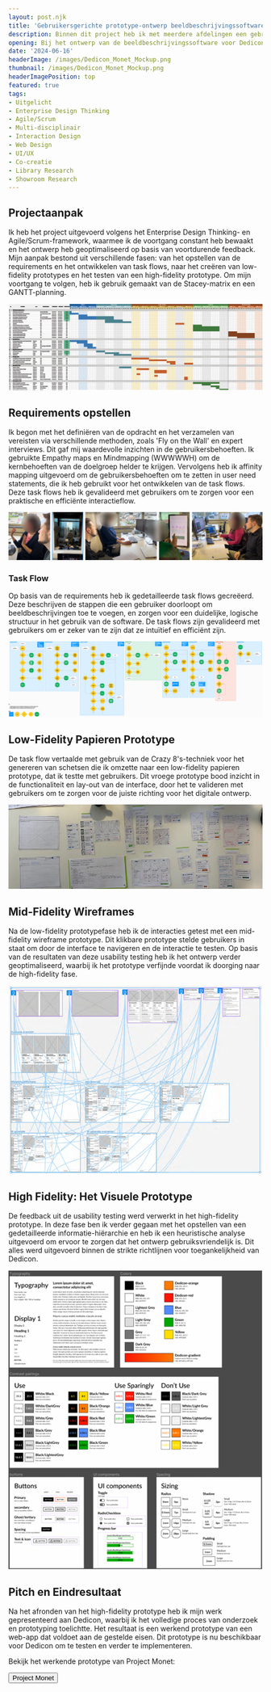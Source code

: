 ```yaml
---
layout: post.njk
title: 'Gebruikersgerichte prototype-ontwerp beeldbeschrijvingssoftware voor Dedicon'
description: Binnen dit project heb ik met meerdere afdelingen een gebruikersinterface ontworpen die productieafdelingen van Dedicon in staat stelt nieuwe beeldbeschrijvingen op te stellen op basis van beschikbare informatie, beeldbeschrijving over te nemen van eerder vastgelegde afbeeldingen of beeldbeschrijvingen (automatisch) te genereren op basis van generatieve AI. Deze interface kwam tot stand met een focus op het overtuigen van een gebruikersgerichte ontwerpaanpak door gebruik te maken van Contextual Inquiries, Task Flow-mapping en co-creatie van low-, mid- en high-fidelity prototypes met de gebruikers.
opening: Bij het ontwerp van de beeldbeschrijvingssoftware voor Dedicon heb ik een strategische projectaanpak gekozen, waarbij de nadruk lag op gebruiksvriendelijkheid en toegankelijkheid voor mensen met leesbeperkingen. Tijdens dit project heb ik in opeenvolgende verdiepende fasen een interface ontwikkeld die zowel intuïtief als toegankelijk is.
date: '2024-06-16'
headerImage: /images/Dedicon_Monet_Mockup.png
thumbnail: /images/Dedicon_Monet_Mockup.png
headerImagePosition: top
featured: true
tags:
- Uitgelicht
- Enterprise Design Thinking
- Agile/Scrum
- Multi-disciplinair
- Interaction Design
- Web Design
- UI/UX
- Co-creatie
- Library Research
- Showroom Research
---
```


## Projectaanpak

Ik heb het project uitgevoerd volgens het Enterprise Design Thinking- en Agile/Scrum-framework, waarmee ik de voortgang constant heb bewaakt en het ontwerp heb geoptimaliseerd op basis van voortdurende feedback. Mijn aanpak bestond uit verschillende fasen: van het opstellen van de requirements en het ontwikkelen van task flows, naar het creëren van low-fidelity prototypes en het testen van een high-fidelity prototype. Om mijn voortgang te volgen, heb ik gebruik gemaakt van de Stacey-matrix en een GANTT-planning.

![GANTT-diagram met planning om mijn voortgang en aanpak in de gaten te houden. Dit helpt me hovast te hebben tijdens het project en bij te sturen als dat nodig is.](/images/GANTT.png)

## Requirements opstellen

Ik begon met het definiëren van de opdracht en het verzamelen van vereisten via verschillende methoden, zoals 'Fly on the Wall' en expert interviews. Dit gaf mij waardevolle inzichten in de gebruikersbehoeften. Ik gebruikte Empathy maps en Mindmapping (WWWWWH) om de kernbehoeften van de doelgroep helder te krijgen. Vervolgens heb ik affinity mapping uitgevoerd om de gebruikersbehoeften om te zetten in user need statements, die ik heb gebruikt voor het ontwikkelen van de task flows. Deze task flows heb ik gevalideerd met gebruikers om te zorgen voor een praktische en efficiënte interactieflow.

![Ik heb Tekst & Beeld-medewerkers geobserveerd aan hun bureau. Voor Contextual Inquiry bij Audioproductie moest ik qua aanpak wat afwijken: ik zat tegenover de opnamestudio, kon daarmee hun voorleeswerk horen en hun monitor mee inzien. Via microfoons kon ik inbreken in hun studio en vragen stellen.](/images/contextual-inquiry.png)

### Task Flow

Op basis van de requirements heb ik gedetailleerde task flows gecreëerd. Deze beschrijven de stappen die een gebruiker doorloopt om beeldbeschrijvingen toe te voegen, en zorgen voor een duidelijke, logische structuur in het gebruik van de software. De task flows zijn gevalideerd met gebruikers om er zeker van te zijn dat ze intuïtief en efficiënt zijn.

![Taskflow overzicht: een met de stakeholders gevalideerde, schematische weergave van de stappen die een gebruiker doorloopt om beeldbeschrijvingen toe te voegen.](/images/TaskFlow_V3.png)

## Low-Fidelity Papieren Prototype

De task flow vertaalde met gebruik van de Crazy 8's-techniek voor het genereren van schetsen die ik omzette naar een low-fidelity papieren prototype, dat ik testte met gebruikers. Dit vroege prototype bood inzicht in de functionaliteit en lay-out van de interface, door het te valideren met gebruikers om te zorgen voor de juiste richting voor het digitale ontwerp.

![Low-fidelity papieren prototype - schematische weergave van de interface voor vroege feedback.](/images/paper-proto.png)

## Mid-Fidelity Wireframes

Na de low-fidelity prototypefase heb ik de interacties getest met een mid-fidelity wireframe prototype. Dit klikbare prototype stelde gebruikers in staat om door de interface te navigeren en de interactie te testen. Op basis van de resultaten van deze usability testing heb ik het ontwerp verder geoptimaliseerd, waarbij ik het prototype verfijnde voordat ik doorging naar de high-fidelity fase.

![Midfidelity-interactiviteit - interacties in schermen verwijzen veel naar nieuwe elementen, en niet naar nieuwe schermweergaven.](/images/MidFiInteractie.png)

## High Fidelity: Het Visuele Prototype

De feedback uit de usability testing werd verwerkt in het high-fidelity prototype. In deze fase ben ik verder gegaan met het opstellen van een gedetailleerde informatie-hiërarchie en heb ik een heuristische analyse uitgevoerd om ervoor te zorgen dat het ontwerp gebruiksvriendelijk is. Dit alles werd uitgevoerd binnen de strikte richtlijnen voor toegankelijkheid van Dedicon.

![High Fidelity-elementen: gebaseerd op Dedicon-huisstijl en toegankelijkheidseisen. Typografie van de website met tekstgroottes voorgesteld in de snelstartgidsen. Kleuren die gebruikt worden, en een onderzoek naar de contrastratio's om toegankelijk kleuren toe te passen.](/images/HiFidelityElementen.png)

## Pitch en Eindresultaat

Na het afronden van het high-fidelity prototype heb ik mijn werk gepresenteerd aan Dedicon, waarbij ik het volledige proces van onderzoek en prototyping toelichtte. Het resultaat is een werkend prototype van een web-app dat voldoet aan de gestelde eisen. Dit prototype is nu beschikbaar voor Dedicon om te testen en verder te implementeren.

Bekijk het werkende prototype van Project Monet:

<a href="/project/monet/"><button>Project Monet</button></a>


